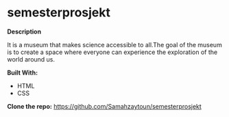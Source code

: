 # semesterprosjekt

**Description**

 It is a museum that makes science accessible to all.The goal of the museum is to create a space where everyone can experience the exploration of the world around us.
 
**Built With:**
- HTML
- CSS

**Clone the repo:**
https://github.com/Samahzaytoun/semesterprosjekt
